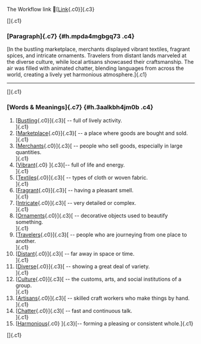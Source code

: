 The Workflow link
👏[[Link](https://www.google.com/url?q=http://www.google.com&sa=D&source=editors&ust=1756181440139031&usg=AOvVaw2YG242ls-4TdMTRbqmrnr2){.c0}]{.c3}

[]{.c1}

### [Paragraph]{.c7} {#h.mpda4mgbgq73 .c4}

[In the bustling marketplace, merchants displayed vibrant textiles,
fragrant spices, and intricate ornaments. Travelers from distant lands
marveled at the diverse culture, while local artisans showcased their
craftsmanship. The air was filled with animated chatter, blending
languages from across the world, creating a lively yet harmonious
atmosphere.]{.c1}

------------------------------------------------------------------------

[]{.c1}

### [Words & Meanings]{.c7} {#h.3aalkbh4jm0b .c4}

1.  [[Bustling](https://www.google.com/url?q=http://www.google.com&sa=D&source=editors&ust=1756181440139922&usg=AOvVaw3otR7g3XP3p6dzAT_D55sa){.c0}]{.c3}[ --
    full of lively activity.\
    ]{.c1}
2.  [[Marketplace](https://www.google.com/url?q=http://www.google.com&sa=D&source=editors&ust=1756181440140193&usg=AOvVaw2hiuYjgAyjCe4nCaeD6Hih){.c0}]{.c3}[ --
    a place where goods are bought and sold.\
    ]{.c1}
3.  [[Merchants](https://www.google.com/url?q=http://www.google.com&sa=D&source=editors&ust=1756181440140422&usg=AOvVaw13VMbY3x007rQjqU5Frp_5){.c0}]{.c3}[ --
    people who sell goods, especially in large quantities.\
    ]{.c1}
4.  [[Vibrant](https://www.google.com/url?q=http://www.google.com&sa=D&source=editors&ust=1756181440140621&usg=AOvVaw3DVxpZleLreyjZ_PZQr-Xi){.c0}
    ]{.c3}[-- full of life and energy.\
    ]{.c1}
5.  [[Textiles](https://www.google.com/url?q=http://www.google.com&sa=D&source=editors&ust=1756181440140793&usg=AOvVaw2Z7LoXPAlec-8Mv7cbZdas){.c0}]{.c3}[ --
    types of cloth or woven fabric.\
    ]{.c1}
6.  [[Fragrant](https://www.google.com/url?q=http://www.google.com&sa=D&source=editors&ust=1756181440140976&usg=AOvVaw0eqTlOLV0keUEH5xgAPSIm){.c0}]{.c3}[ --
    having a pleasant smell.\
    ]{.c1}
7.  [[Intricate](https://www.google.com/url?q=http://www.google.com&sa=D&source=editors&ust=1756181440141150&usg=AOvVaw3RyM86w-38hOxcozzT8lRG){.c0}]{.c3}[ --
    very detailed or complex.\
    ]{.c1}
8.  [[Ornaments](https://www.google.com/url?q=http://www.google.com&sa=D&source=editors&ust=1756181440141417&usg=AOvVaw3RsZfac7NiK902061s0MWV){.c0}]{.c3}[ --
    decorative objects used to beautify something.\
    ]{.c1}
9.  [[Travelers](https://www.google.com/url?q=http://www.google.com&sa=D&source=editors&ust=1756181440141661&usg=AOvVaw23ES3Tl0T4DcFfnAFWG8BN){.c0}]{.c3}[ --
    people who are journeying from one place to another.\
    ]{.c1}
10. [[Distant](https://www.google.com/url?q=http://www.google.com&sa=D&source=editors&ust=1756181440141953&usg=AOvVaw0AM79uvDcwF7H0kqXTayII){.c0}]{.c3}[ --
    far away in space or time.\
    ]{.c1}
11. [[Diverse](https://www.google.com/url?q=http://www.google.com&sa=D&source=editors&ust=1756181440142226&usg=AOvVaw0KybXz34xQTaZy0rLOC_uy){.c0}]{.c3}[ --
    showing a great deal of variety.\
    ]{.c1}
12. [[Culture](https://www.google.com/url?q=http://www.google.com&sa=D&source=editors&ust=1756181440142416&usg=AOvVaw0YL4nMyNEn0YzUkSwZLU5W){.c0}]{.c3}[ --
    the customs, arts, and social institutions of a group.\
    ]{.c1}
13. [[Artisans](https://www.google.com/url?q=http://www.google.com&sa=D&source=editors&ust=1756181440142602&usg=AOvVaw2tkfRlL7K1gtMIqLt35Zlk){.c0}]{.c3}[ --
    skilled craft workers who make things by hand.\
    ]{.c1}
14. [[Chatter](https://www.google.com/url?q=http://www.google.com&sa=D&source=editors&ust=1756181440142784&usg=AOvVaw2EAXAn3IQfNLesTqPbZCxC){.c0}]{.c3}[ --
    fast and continuous talk.\
    ]{.c1}
15. [[Harmonious](https://www.google.com/url?q=http://www.google.com&sa=D&source=editors&ust=1756181440142939&usg=AOvVaw0i2E9J-N6o93oUwvtNPxdb){.c0}
    ]{.c3}[-- forming a pleasing or consistent whole.]{.c1}

[]{.c1}
